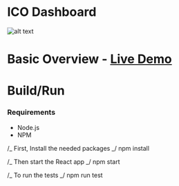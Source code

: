 # ICO Dashboard

![alt text]()

# Basic Overview - [Live Demo]()

# Build/Run

### Requirements

- Node.js
- NPM

/_ First, Install the needed packages _/
npm install

/_ Then start the React app _/
npm start

/_ To run the tests _/
npm run test

